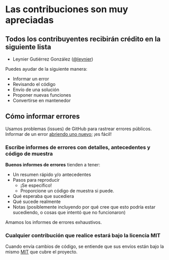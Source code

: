 # Las contribuciones son muy apreciadas

## Todos los contribuyentes recibirán crédito en la siguiente lista

* Leynier Gutiérrez González ([@leynier](https://github.com/leynier))

Puedes ayudar de la siguiente manera:

* Informar un error
* Revisando el código
* Envío de una solución
* Proponer nuevas funciones
* Convertirse en mantenedor

## Cómo informar errores

Usamos problemas (issues) de GitHub para rastrear errores públicos. Informar de un error [abriendo uno nuevo](https://github.com/fluttercuba/apklis-dart-flutter/issues/new/choose); ¡es fácil!

### Escribe informes de errores con detalles, antecedentes y código de muestra

**Buenos informes de errores** tienden a tener:

* Un resumen rápido y/o antecedentes
* Pasos para reproducir
  * ¡Se específico!
  * Proporcione un código de muestra si puede.
* Qué esperaba que sucediera
* Qué sucede realmente
* Notas (posiblemente incluyendo por qué cree que esto podría estar sucediendo, o cosas que intentó que no funcionaron)

Amamos los informes de errores exhaustivos.

### Cualquier contribución que realice estará bajo la licencia MIT

Cuando envía cambios de código, se entiende que sus envíos están bajo la mismo [MIT](LICENCIA) que cubre el proyecto.
